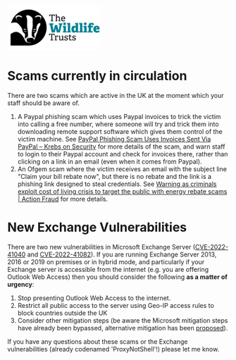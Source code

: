 <img src="/Levels/twt-logo.png" height="100">

# Scams currently in circulation

There are two scams which are active in the UK at the moment which your staff should be aware of.

1. A Paypal phishing scam which uses Paypal invoices to trick the victim into calling a free number, where someone will try and trick them into downloading remote support software which gives them control of the victim machine.  See [PayPal Phishing Scam Uses Invoices Sent Via PayPal – Krebs on Security](https://krebsonsecurity.com/2022/08/paypal-phishing-scam-uses-invoices-sent-via-paypal/) for more details of the scam, and warn staff to login to their Paypal account and check for invoices there, rather than clicking on a link in an email (even when it comes from Paypal).
2. An Ofgem scam where the victim receives an email with the subject line "Claim your bill rebate now", but there is no rebate and the link is a phishing link designed to steal credentials.  See [Warning as criminals exploit cost of living crisis to target the public with energy rebate scams | Action Fraud](https://www.actionfraud.police.uk/alert/energyrebatescam) for more details.

# New Exchange Vulnerabilities

There are two new vulnerabilities in Microsoft Exchange Server ([CVE-2022-41040](https://msrc.microsoft.com/update-guide/vulnerability/CVE-2022-41040) and [CVE-2022-41082](https://msrc.microsoft.com/update-guide/vulnerability/CVE-2022-41082)).  If you are running Exchange Server 2013, 2016 or 2019 on premises or in hybrid mode, and particularly if your Exchange server is accessible from the internet (e.g. you are offering Outlook Web Access) then you should consider the following **as a matter of urgency**:

1. Stop presenting Outlook Web Access to the internet.
2. Restrict all public access to the server using Geo-IP access rules to block countries outside the UK
3. Consider other mitigation steps (be aware the Microsoft mitigation steps have already been bypassed, alternative mitigation has been [proposed](https://twitter.com/wdormann/status/1576922677675102208)). 

If you have any questions about these scams or the Exchange vulnerabilities (already codenamed 'ProxyNotShell'!) please let me know.